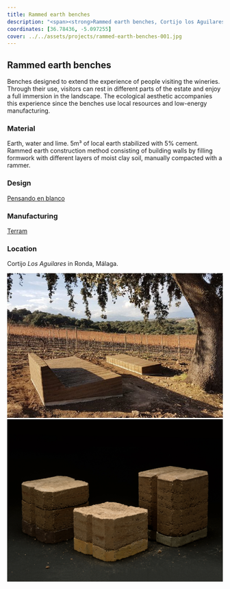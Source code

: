 ```yaml
---
title: Rammed earth benches
description: "<span><strong>Rammed earth benches, Cortijo los Aguilares winery</strong> &mdash; <em>made with local materials and designed to extend the experience of people visiting the wineries.</em></span>"
coordinates: [36.78436, -5.097255]
cover: ../../assets/projects/rammed-earth-benches-001.jpg
---
```


## Rammed earth benches

Benches designed to extend the experience of people visiting the wineries.
Through their use, visitors can rest in different parts of the estate and enjoy
a full immersion in the landscape. The ecological aesthetic accompanies this
experience since the benches use local resources and low-energy manufacturing.

### Material

Earth, water and lime. 5m³ of local earth stabilized with 5% cement. Rammed
earth construction method consisting of building walls by filling formwork with
different layers of moist clay soil, manually compacted with a rammer.

### Design

[Pensando en blanco](https://pensandoenblanco.com/project/bancos-de-tapia-c-o-cla/)

### Manufacturing

[Terram](https://www.terram.cat/portfolio/rammed-earth-benches-celler-a-ronda-malaga/)

### Location

Cortijo _Los Aguilares_ in Ronda, Málaga.

<carousel-gallery>

![](../../assets/projects/rammed-earth-benches-001.jpg)
![](../../assets/projects/rammed-earth-benches-002.jpg)

</carousel-gallery>
